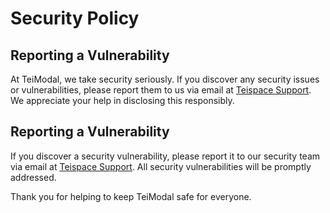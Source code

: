 # Security Policy

## Reporting a Vulnerability

At TeiModal, we take security seriously. If you discover any security issues or vulnerabilities, please report them to us via email at [Teispace Support](mailto:support@teispace.com). We appreciate your help in disclosing this responsibly.

## Reporting a Vulnerability

If you discover a security vulnerability, please report it to our security team via email at [Teispace Support](mailto:support@teispace.com). All security vulnerabilities will be promptly addressed.

Thank you for helping to keep TeiModal safe for everyone.
